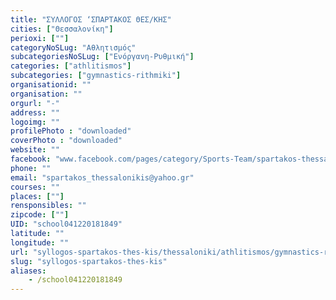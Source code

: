```yaml
---
title: "ΣΥΛΛΟΓΟΣ ‘ΣΠΑΡΤΑΚΟΣ ΘΕΣ/ΚΗΣ"
cities: ["Θεσσαλονίκη"]
perioxi: [""]
categoryNoSLug: "Αθλητισμός"
subcategoriesNoSLug: ["Ενόργανη-Ρυθμική"]
categories: ["athlitismos"]
subcategories: ["gymnastics-rithmiki"]
organisationid: ""
organisation: ""
orgurl: "-"
address: ""
logoimg: ""
profilePhoto : "downloaded"
coverPhoto : "downloaded"
website: ""
facebook: "www.facebook.com/pages/category/Sports-Team/spartakos-thessalonikis-official-page-115581358456888/"
phone: ""
email: "spartakos_thessalonikis@yahoo.gr"
courses: ""
places: [""]
rensponsibles: ""
zipcode: [""]
UID: "school041220181849"
latitude: ""
longitude: ""
url: "syllogos-spartakos-thes-kis/thessaloniki/athlitismos/gymnastics-rithmiki"
slug: "syllogos-spartakos-thes-kis"
aliases:
    - /school041220181849
---
```





